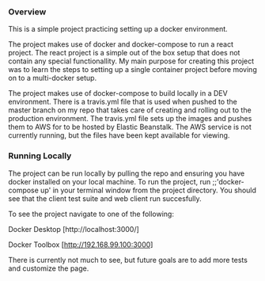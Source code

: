### Overview
This is a simple project practicing setting up a docker environment. 

The project makes use of docker and docker-compose to run a react project. The react project is a simple out of the box setup that does not contain any special functionallity. My main purpose for creating this project was to learn the steps to setting up a single container project before moving on to a multi-docker setup. 

The project makes use of docker-compose to build locally in a DEV environment. There is a travis.yml file that is used when pushed to the master branch on my repo that takes care of creating and rolling out to the production environment. The travis.yml file sets up the images and pushes them to AWS for to be hosted by Elastic Beanstalk. The AWS service is not currently running, but the files have been kept available for viewing. 

### Running Locally

The project can be run locally by pulling the repo and ensuring you have docker installed on your local machine. To run the project, run ;;'docker-compose up' in your terminal window from the project directory. You should see that the client test suite and web client run succesfully.

To see the project navigate to one of the following:

Docker Desktop 
[http://localhost:3000/]

Docker Toolbox
[http://192.168.99.100:3000]

There is currently not much to see, but future goals are to add more tests and customize the page.